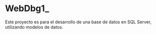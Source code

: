 # WebDbg1_

Este proyecto es para el desarrollo de una base de datos en SQL Server, utilizando modelos de datos.
